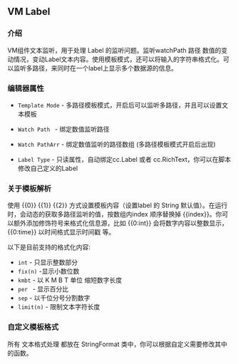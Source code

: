 
## VM Label

### 介绍 

VM组件文本监听，用于处理 Label 的监听问题。监听watchPath  路径 数值的变动情况，变动Label文本内容。使用模板模式，还可以将输入的字符串格式化。可以监听多路径，来同时在一个label上显示多个数据源的信息。

### 编辑器属性

- `Template Mode` - 多路径模板模式，开启后可以监听多路径，并且可以设置文本模板
- `Watch Path ` - 绑定数值监听路径

- `Watch PathArr` - 绑定数值监听的路径数组 (多路径模板模式开启后出现)

- `Label Type` - 只读属性，自动绑定cc.Label 或者 cc.RichText，你可以在脚本修改自己定义的Label



### 关于模板解析

使用 {{0}} {{1}} {{2}} 方式设置模板内容（设置label 的 String 默认值）。在运行时，会动态的获取多路径监听的值，按数组内index 顺序替换掉 {{index}}。你可以额外添加修饰符号来格式化信息源，比如 {{0:int}} 会将数字内容以整数显示，{{0:time}} 以时间格式显示时间戳 等。

以下是目前支持的格式化内容: 

- `int`  - 只显示整数部分
- `fix(n)` -显示小数位数
- `kmbt` - 以 K M B T 单位 缩短数字长度
- `per `  - 显示百分比
- `sep` - 以千位分号分割数字
- `limit(n)` - 限制文本字符长度

### 自定义模板格式

所有 文本格式处理 都放在 StringFormat 类中，你可以根据自定义需要修改其中的函数。